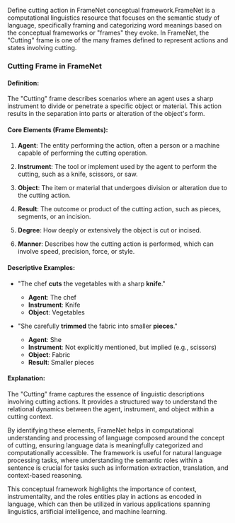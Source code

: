 Define cutting action in FrameNet conceptual framework.FrameNet is a computational linguistics resource that focuses on the semantic study of language, specifically framing and categorizing word meanings based on the conceptual frameworks or "frames" they evoke. In FrameNet, the "Cutting" frame is one of the many frames defined to represent actions and states involving cutting.

### Cutting Frame in FrameNet

#### Definition:
The "Cutting" frame describes scenarios where an agent uses a sharp instrument to divide or penetrate a specific object or material. This action results in the separation into parts or alteration of the object's form.

#### Core Elements (Frame Elements):

1. **Agent**: The entity performing the action, often a person or a machine capable of performing the cutting operation.
   
2. **Instrument**: The tool or implement used by the agent to perform the cutting, such as a knife, scissors, or saw.
   
3. **Object**: The item or material that undergoes division or alteration due to the cutting action.
   
4. **Result**: The outcome or product of the cutting action, such as pieces, segments, or an incision.
   
5. **Degree**: How deeply or extensively the object is cut or incised.

6. **Manner**: Describes how the cutting action is performed, which can involve speed, precision, force, or style.

#### Descriptive Examples:
- "The chef **cuts** the vegetables with a sharp **knife**."
  - **Agent**: The chef
  - **Instrument**: Knife
  - **Object**: Vegetables

- "She carefully **trimmed** the fabric into smaller **pieces**."
  - **Agent**: She
  - **Instrument**: Not explicitly mentioned, but implied (e.g., scissors)
  - **Object**: Fabric
  - **Result**: Smaller pieces

#### Explanation:
The "Cutting" frame captures the essence of linguistic descriptions involving cutting actions. It provides a structured way to understand the relational dynamics between the agent, instrument, and object within a cutting context. 

By identifying these elements, FrameNet helps in computational understanding and processing of language composed around the concept of cutting, ensuring language data is meaningfully categorized and computationally accessible. The framework is useful for natural language processing tasks, where understanding the semantic roles within a sentence is crucial for tasks such as information extraction, translation, and context-based reasoning.

This conceptual framework highlights the importance of context, instrumentality, and the roles entities play in actions as encoded in language, which can then be utilized in various applications spanning linguistics, artificial intelligence, and machine learning.